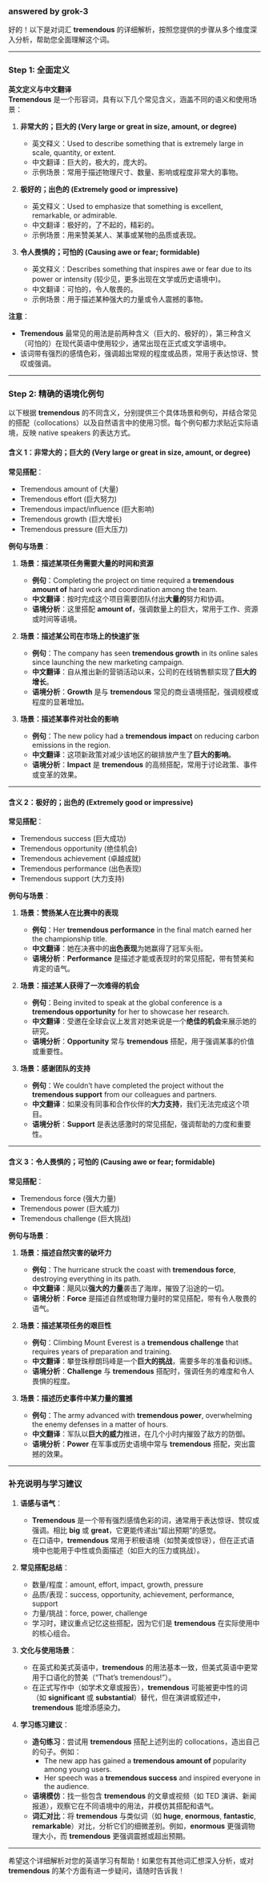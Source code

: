 ### answered by grok-3
好的！以下是对词汇 **tremendous** 的详细解析，按照您提供的步骤从多个维度深入分析，帮助您全面理解这个词。

---

### Step 1: 全面定义

**英文定义与中文翻译**  
**Tremendous** 是一个形容词，具有以下几个常见含义，涵盖不同的语义和使用场景：

1. **非常大的；巨大的 (Very large or great in size, amount, or degree)**  
   - 英文释义：Used to describe something that is extremely large in scale, quantity, or extent.  
   - 中文翻译：巨大的，极大的，庞大的。  
   - 示例场景：常用于描述物理尺寸、数量、影响或程度非常大的事物。

2. **极好的；出色的 (Extremely good or impressive)**  
   - 英文释义：Used to emphasize that something is excellent, remarkable, or admirable.  
   - 中文翻译：极好的，了不起的，精彩的。  
   - 示例场景：用来赞美某人、某事或某物的品质或表现。

3. **令人畏惧的；可怕的 (Causing awe or fear; formidable)**  
   - 英文释义：Describes something that inspires awe or fear due to its power or intensity (较少见，更多出现在文学或历史语境中)。  
   - 中文翻译：可怕的，令人敬畏的。  
   - 示例场景：用于描述某种强大的力量或令人震撼的事物。

**注意**：  
- **Tremendous** 最常见的用法是前两种含义（巨大的、极好的），第三种含义（可怕的）在现代英语中使用较少，通常出现在正式或文学语境中。  
- 该词带有强烈的感情色彩，强调超出常规的程度或品质，常用于表达惊讶、赞叹或强调。

---

### Step 2: 精确的语境化例句

以下根据 **tremendous** 的不同含义，分别提供三个具体场景和例句，并结合常见的搭配（collocations）以及自然语言中的使用习惯。每个例句都力求贴近实际语境，反映 native speakers 的表达方式。

#### 含义 1：非常大的；巨大的 (Very large or great in size, amount, or degree)

**常见搭配**：  
- Tremendous amount of (大量)  
- Tremendous effort (巨大努力)  
- Tremendous impact/influence (巨大影响)  
- Tremendous growth (巨大增长)  
- Tremendous pressure (巨大压力)  

**例句与场景**：

1. **场景：描述某项任务需要大量的时间和资源**  
   - **例句**：Completing the project on time required a **tremendous amount of** hard work and coordination among the team.  
   - **中文翻译**：按时完成这个项目需要团队付出**大量的**努力和协调。  
   - **语境分析**：这里搭配 **amount of**，强调数量上的巨大，常用于工作、资源或时间等语境。

2. **场景：描述某公司在市场上的快速扩张**  
   - **例句**：The company has seen **tremendous growth** in its online sales since launching the new marketing campaign.  
   - **中文翻译**：自从推出新的营销活动以来，公司的在线销售额实现了**巨大的增长**。  
   - **语境分析**：**Growth** 是与 **tremendous** 常见的商业语境搭配，强调规模或程度的显著增加。

3. **场景：描述某事件对社会的影响**  
   - **例句**：The new policy had a **tremendous impact** on reducing carbon emissions in the region.  
   - **中文翻译**：这项新政策对减少该地区的碳排放产生了**巨大的影响**。  
   - **语境分析**：**Impact** 是 **tremendous** 的高频搭配，常用于讨论政策、事件或变革的效果。

---

#### 含义 2：极好的；出色的 (Extremely good or impressive)

**常见搭配**：  
- Tremendous success (巨大成功)  
- Tremendous opportunity (绝佳机会)  
- Tremendous achievement (卓越成就)  
- Tremendous performance (出色表现)  
- Tremendous support (大力支持)  

**例句与场景**：

1. **场景：赞扬某人在比赛中的表现**  
   - **例句**：Her **tremendous performance** in the final match earned her the championship title.  
   - **中文翻译**：她在决赛中的**出色表现**为她赢得了冠军头衔。  
   - **语境分析**：**Performance** 是描述才能或表现时的常见搭配，带有赞美和肯定的语气。

2. **场景：描述某人获得了一次难得的机会**  
   - **例句**：Being invited to speak at the global conference is a **tremendous opportunity** for her to showcase her research.  
   - **中文翻译**：受邀在全球会议上发言对她来说是一个**绝佳的机会**来展示她的研究。  
   - **语境分析**：**Opportunity** 常与 **tremendous** 搭配，用于强调某事的价值或重要性。

3. **场景：感谢团队的支持**  
   - **例句**：We couldn’t have completed the project without the **tremendous support** from our colleagues and partners.  
   - **中文翻译**：如果没有同事和合作伙伴的**大力支持**，我们无法完成这个项目。  
   - **语境分析**：**Support** 是表达感激时的常见搭配，强调帮助的力度和重要性。

---

#### 含义 3：令人畏惧的；可怕的 (Causing awe or fear; formidable)

**常见搭配**：  
- Tremendous force (强大力量)  
- Tremendous power (巨大威力)  
- Tremendous challenge (巨大挑战)  

**例句与场景**：

1. **场景：描述自然灾害的破坏力**  
   - **例句**：The hurricane struck the coast with **tremendous force**, destroying everything in its path.  
   - **中文翻译**：飓风以**强大的力量**袭击了海岸，摧毁了沿途的一切。  
   - **语境分析**：**Force** 是描述自然或物理力量时的常见搭配，带有令人敬畏的语气。

2. **场景：描述某项任务的艰巨性**  
   - **例句**：Climbing Mount Everest is a **tremendous challenge** that requires years of preparation and training.  
   - **中文翻译**：攀登珠穆朗玛峰是一个**巨大的挑战**，需要多年的准备和训练。  
   - **语境分析**：**Challenge** 与 **tremendous** 搭配时，强调任务的难度和令人畏惧的程度。

3. **场景：描述历史事件中某力量的震撼**  
   - **例句**：The army advanced with **tremendous power**, overwhelming the enemy defenses in a matter of hours.  
   - **中文翻译**：军队以**巨大的威力**推进，在几个小时内摧毁了敌方的防御。  
   - **语境分析**：**Power** 在军事或历史语境中常与 **tremendous** 搭配，突出震撼的效果。

---

### 补充说明与学习建议

1. **语感与语气**：  
   - **Tremendous** 是一个带有强烈感情色彩的词，通常用于表达惊讶、赞叹或强调。相比 **big** 或 **great**，它更能传递出“超出预期”的感觉。  
   - 在口语中，**tremendous** 常用于积极语境（如赞美或惊讶），但在正式语境中也能用于中性或负面描述（如巨大的压力或挑战）。

2. **常见搭配总结**：  
   - 数量/程度：amount, effort, impact, growth, pressure  
   - 品质/表现：success, opportunity, achievement, performance, support  
   - 力量/挑战：force, power, challenge  
   - 学习时，建议重点记忆这些搭配，因为它们是 **tremendous** 在实际使用中的核心组合。

3. **文化与使用场景**：  
   - 在英式和美式英语中，**tremendous** 的用法基本一致，但美式英语中更常用于口语化的赞美（“That’s tremendous!”）。  
   - 在正式写作中（如学术文章或报告），**tremendous** 可能被更中性的词（如 **significant** 或 **substantial**）替代，但在演讲或叙述中，**tremendous** 能增添感染力。

4. **学习练习建议**：  
   - **造句练习**：尝试用 **tremendous** 搭配上述列出的 collocations，造出自己的句子。例如：  
     - The new app has gained a **tremendous amount of** popularity among young users.  
     - Her speech was a **tremendous success** and inspired everyone in the audience.  
   - **语境模仿**：找一些包含 **tremendous** 的文章或视频（如 TED 演讲、新闻报道），观察它在不同语境中的用法，并模仿其搭配和语气。  
   - **词汇对比**：将 **tremendous** 与类似词（如 **huge**, **enormous**, **fantastic**, **remarkable**）对比，分析它们的细微差别。例如，**enormous** 更强调物理大小，而 **tremendous** 更强调震撼或超出预期。

---

希望这个详细解析对您的英语学习有帮助！如果您有其他词汇想深入分析，或对 **tremendous** 的某个方面有进一步疑问，请随时告诉我！
